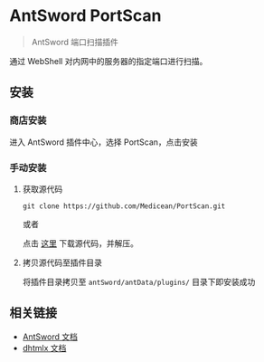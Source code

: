 # AntSword PortScan

> AntSword 端口扫描插件

通过 WebShell 对内网中的服务器的指定端口进行扫描。

## 安装

### 商店安装

进入 AntSword 插件中心，选择 PortScan，点击安装

### 手动安装

1. 获取源代码

	```
	git clone https://github.com/Medicean/PortScan.git
	```
	
	或者
	
	点击 [这里](https://github.com/Medicean/PortScan/archive/master.zip) 下载源代码，并解压。

2. 拷贝源代码至插件目录

    将插件目录拷贝至 `antSword/antData/plugins/` 目录下即安装成功

## 相关链接

* [AntSword 文档](http://doc.uyu.us)
* [dhtmlx 文档](http://docs.dhtmlx.com/)
